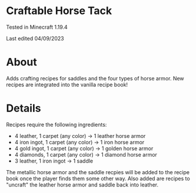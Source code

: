 # Craftable Horse Tack

Tested in Minecraft 1.19.4

Last edited 04/09/2023

# About

Adds crafting recipes for saddles and the four types of horse armor.  New recipes are integrated into the vanilla recipe book!

# Details

Recipes require the following ingredients:

 - 4 leather, 1 carpet (any color) -> 1 leather horse armor
 - 4 iron ingot, 1 carpet (any color) -> 1 iron horse armor
 - 4 gold ingot, 1 carpet (any color) -> 1 golden horse armor
 - 4 diamonds, 1 carpet (any color) -> 1 diamond horse armor
 - 3 leather, 1 iron ingot -> 1 saddle
 
 The metallic horse armor and the saddle recpies will be added to the recipe book once the player finds them some other way.  Also added are recipes to "uncraft" the leather horse armor and saddle back into leather.
 